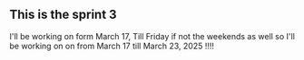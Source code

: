 ## This is the sprint 3

I'll be working on form March 17, Till Friday if not the weekends as well so I'll be working on on from March 17 till March 23, 2025 !!!!
